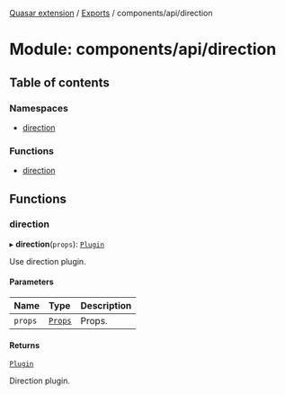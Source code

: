 [Quasar extension](../index.md) / [Exports](../modules.md) / components/api/direction

# Module: components/api/direction

## Table of contents

### Namespaces

- [direction](components_api_direction.direction.md)

### Functions

- [direction](components_api_direction.md#direction)

## Functions

### direction

▸ **direction**(`props`): [`Plugin`](../interfaces/components_api_direction.direction.Plugin.md)

Use direction plugin.

#### Parameters

| Name | Type | Description |
| :------ | :------ | :------ |
| `props` | [`Props`](../interfaces/components_api_direction.direction.Props.md) | Props. |

#### Returns

[`Plugin`](../interfaces/components_api_direction.direction.Plugin.md)

Direction plugin.
